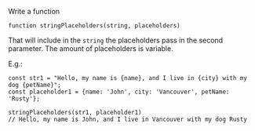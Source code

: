 Write a function

```
function stringPlaceholders(string, placeholders)
```

That will include in the `string` the placeholders pass in the second parameter. The amount of placeholders is variable.

E.g.:

```
const str1 = "Hello, my name is {name}, and I live in {city} with my dog {petName}";
const placeholder1 = {name: 'John', city: 'Vancouver', petName: 'Rusty'};

stringPlaceholders(str1, placeholder1)
// Hello, my name is John, and I live in Vancouver with my dog Rusty
```
